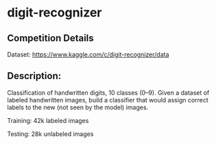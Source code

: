 # digit-recognizer

## Competition Details
Dataset:  https://www.kaggle.com/c/digit-recognizer/data


## Description: 
Classification of handwritten digits, 10 classes (0–9). Given a dataset of labeled handwritten images, build a classifier that would assign correct labels to the new (not seen by the model) images.


Training: 42k labeled images

Testing: 28k unlabeled images


